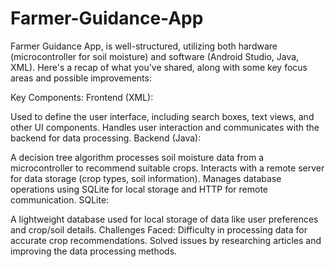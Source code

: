 # Farmer-Guidance-App
 Farmer Guidance App, is well-structured, utilizing both hardware (microcontroller for soil moisture) and software (Android Studio, Java, XML). Here's a recap of what you've shared, along with some key focus areas and possible improvements:

Key Components:
Frontend (XML):

Used to define the user interface, including search boxes, text views, and other UI components.
Handles user interaction and communicates with the backend for data processing.
Backend (Java):

A decision tree algorithm processes soil moisture data from a microcontroller to recommend suitable crops.
Interacts with a remote server for data storage (crop types, soil information).
Manages database operations using SQLite for local storage and HTTP for remote communication.
SQLite:

A lightweight database used for local storage of data like user preferences and crop/soil details.
Challenges Faced:
Difficulty in processing data for accurate crop recommendations.
Solved issues by researching articles and improving the data processing methods.
